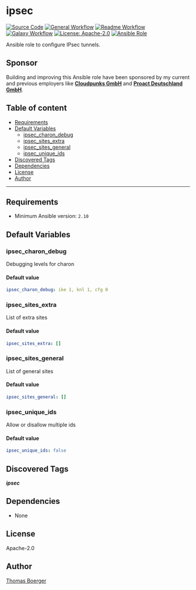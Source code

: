 # ipsec

[![Source Code](https://img.shields.io/badge/github-source%20code-blue?logo=github&logoColor=white)](https://github.com/rolehippie/ipsec)
[![General Workflow](https://github.com/rolehippie/ipsec/actions/workflows/general.yml/badge.svg)](https://github.com/rolehippie/ipsec/actions/workflows/general.yml)
[![Readme Workflow](https://github.com/rolehippie/ipsec/actions/workflows/docs.yml/badge.svg)](https://github.com/rolehippie/ipsec/actions/workflows/docs.yml)
[![Galaxy Workflow](https://github.com/rolehippie/ipsec/actions/workflows/galaxy.yml/badge.svg)](https://github.com/rolehippie/ipsec/actions/workflows/galaxy.yml)
[![License: Apache-2.0](https://img.shields.io/github/license/rolehippie/ipsec)](https://github.com/rolehippie/ipsec/blob/master/LICENSE)
[![Ansible Role](https://img.shields.io/badge/role-rolehippie.ipsec-blue)](https://galaxy.ansible.com/rolehippie/ipsec)

Ansible role to configure IPsec tunnels.

## Sponsor

Building and improving this Ansible role have been sponsored by my current and previous employers like **[Cloudpunks GmbH](https://cloudpunks.de)** and **[Proact Deutschland GmbH](https://www.proact.eu)**.

## Table of content

- [Requirements](#requirements)
- [Default Variables](#default-variables)
  - [ipsec_charon_debug](#ipsec_charon_debug)
  - [ipsec_sites_extra](#ipsec_sites_extra)
  - [ipsec_sites_general](#ipsec_sites_general)
  - [ipsec_unique_ids](#ipsec_unique_ids)
- [Discovered Tags](#discovered-tags)
- [Dependencies](#dependencies)
- [License](#license)
- [Author](#author)

---

## Requirements

- Minimum Ansible version: `2.10`

## Default Variables

### ipsec_charon_debug

Debugging levels for charon

#### Default value

```YAML
ipsec_charon_debug: ike 1, knl 1, cfg 0
```

### ipsec_sites_extra

List of extra sites

#### Default value

```YAML
ipsec_sites_extra: []
```

### ipsec_sites_general

List of general sites

#### Default value

```YAML
ipsec_sites_general: []
```

### ipsec_unique_ids

Allow or disallow multiple ids

#### Default value

```YAML
ipsec_unique_ids: false
```

## Discovered Tags

**_ipsec_**


## Dependencies

- None

## License

Apache-2.0

## Author

[Thomas Boerger](https://github.com/tboerger)
